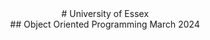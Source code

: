 <div align="center">
    # University of Essex
</div>

<div align="center">
    ## Object Oriented Programming March 2024
</div>

